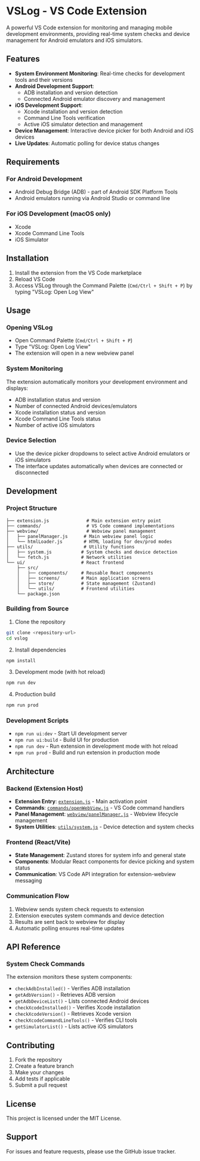 # VSLog - VS Code Extension

A powerful VS Code extension for monitoring and managing mobile development environments, providing real-time system checks and device management for Android emulators and iOS simulators.

## Features

- **System Environment Monitoring**: Real-time checks for development tools and their versions
- **Android Development Support**: 
  - ADB installation and version detection
  - Connected Android emulator discovery and management
- **iOS Development Support**:
  - Xcode installation and version detection
  - Command Line Tools verification
  - Active iOS simulator detection and management
- **Device Management**: Interactive device picker for both Android and iOS devices
- **Live Updates**: Automatic polling for device status changes

## Requirements

### For Android Development
- Android Debug Bridge (ADB) - part of Android SDK Platform Tools
- Android emulators running via Android Studio or command line

### For iOS Development (macOS only)
- Xcode
- Xcode Command Line Tools
- iOS Simulator

## Installation

1. Install the extension from the VS Code marketplace
2. Reload VS Code
3. Access VSLog through the Command Palette (`Cmd/Ctrl + Shift + P`) by typing "VSLog: Open Log View"

## Usage

### Opening VSLog
- Open Command Palette (`Cmd/Ctrl + Shift + P`)
- Type "VSLog: Open Log View"
- The extension will open in a new webview panel

### System Monitoring
The extension automatically monitors your development environment and displays:
- ADB installation status and version
- Number of connected Android devices/emulators
- Xcode installation status and version
- Xcode Command Line Tools status
- Number of active iOS simulators

### Device Selection
- Use the device picker dropdowns to select active Android emulators or iOS simulators
- The interface updates automatically when devices are connected or disconnected

## Development

### Project Structure
```
├── extension.js              # Main extension entry point
├── commands/                 # VS Code command implementations
├── webview/                  # Webview panel management
│   ├── panelManager.js      # Main webview panel logic
│   └── htmlLoader.js        # HTML loading for dev/prod modes
├── utils/                   # Utility functions
│   ├── system.js           # System checks and device detection
│   └── fetch.js            # Network utilities
└── ui/                     # React frontend
    ├── src/
    │   ├── components/     # Reusable React components
    │   ├── screens/        # Main application screens
    │   ├── store/          # State management (Zustand)
    │   └── utils/          # Frontend utilities
    └── package.json
```

### Building from Source

1. Clone the repository
```bash
git clone <repository-url>
cd vslog
```

2. Install dependencies
```bash
npm install
```

3. Development mode (with hot reload)
```bash
npm run dev
```

4. Production build
```bash
npm run prod
```

### Development Scripts
- `npm run ui:dev` - Start UI development server
- `npm run ui:build` - Build UI for production
- `npm run dev` - Run extension in development mode with hot reload
- `npm run prod` - Build and run extension in production mode

## Architecture

### Backend (Extension Host)
- **Extension Entry**: [`extension.js`](extension.js) - Main activation point
- **Commands**: [`commands/openWebView.js`](commands/openWebView.js) - VS Code command handlers
- **Panel Management**: [`webview/panelManager.js`](webview/panelManager.js) - Webview lifecycle management
- **System Utilities**: [`utils/system.js`](utils/system.js) - Device detection and system checks

### Frontend (React/Vite)
- **State Management**: Zustand stores for system info and general state
- **Components**: Modular React components for device picking and system status
- **Communication**: VS Code API integration for extension-webview messaging

### Communication Flow
1. Webview sends system check requests to extension
2. Extension executes system commands and device detection
3. Results are sent back to webview for display
4. Automatic polling ensures real-time updates

## API Reference

### System Check Commands
The extension monitors these system components:
- `checkAdbInstalled()` - Verifies ADB installation
- `getAdbVersion()` - Retrieves ADB version
- `getAdbDeviceList()` - Lists connected Android devices
- `checkXcodeInstalled()` - Verifies Xcode installation
- `checkXcodeVersion()` - Retrieves Xcode version
- `checkXcodeCommandLineTools()` - Verifies CLI tools
- `getSimulatorList()` - Lists active iOS simulators

## Contributing

1. Fork the repository
2. Create a feature branch
3. Make your changes
4. Add tests if applicable
5. Submit a pull request

## License

This project is licensed under the MIT License.

## Support

For issues and feature requests, please use the GitHub issue tracker.